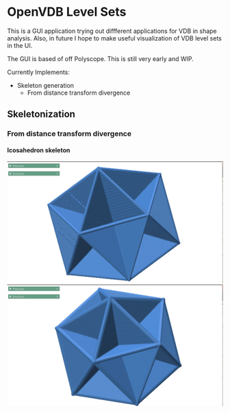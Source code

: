 # OpenVDB Level Sets
This is a GUI application trying out diffferent applications for VDB in shape analysis.
Also, in future I hope to make useful visualization of VDB level sets in the UI.

The GUI is based of off Polyscope. This is still very early and WIP.

Currently Implements:
 - Skeleton generation
    - From distance transform divergence

## Skeletonization
### From distance transform divergence
#### Icosahedron skeleton
![Mean flux scheme: NEIGHBOR_26](./images/Icosahedron_neighbor_26.png)
![Mean flux scheme: NEIGHBOR_98](./images/Icosahedron_neighbor_98.png)